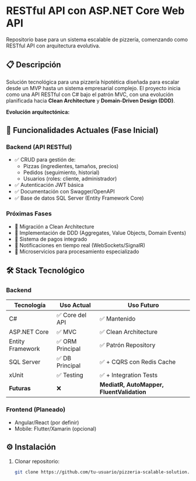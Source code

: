 # RESTful API con ASP.NET Core Web API

Repositorio base para un sistema escalable de pizzería, comenzando como RESTful API con arquitectura evolutiva.

## 📋 Descripción

Solución tecnológica para una pizzería hipotética diseñada para escalar desde un MVP hasta un sistema empresarial complejo. El proyecto inicia como una API RESTful con C# bajo el patrón MVC, con una evolución planificada hacia **Clean Architecture** y **Domain-Driven Design (DDD)**.

**Evolución arquitectónica:**


## 🚀 Funcionalidades Actuales (Fase Inicial)

### Backend (API RESTful)
- ✅ CRUD para gestión de:
  - Pizzas (ingredientes, tamaños, precios)
  - Pedidos (seguimiento, historial)
  - Usuarios (roles: cliente, administrador)
- ✅ Autenticación JWT básica
- ✅ Documentación con Swagger/OpenAPI
- ✅ Base de datos SQL Server (Entity Framework Core)

### Próximas Fases
- 🔄 Migración a Clean Architecture
- 🔄 Implementación de DDD (Aggregates, Value Objects, Domain Events)
- 🔄 Sistema de pagos integrado
- 🔄 Notificaciones en tiempo real (WebSockets/SignalR)
- 🔄 Microservicios para procesamiento especializado

## 🛠 Stack Tecnológico

### Backend
| Tecnología | Uso Actual | Uso Futuro |
|------------|------------|------------|
| C# | ✅ Core del API | ✅ Mantenido |
| ASP.NET Core | ✅ MVC | ✅ Clean Architecture |
| Entity Framework | ✅ ORM Principal | ✅ Patrón Repository |
| SQL Server | ✅ DB Principal | ✅ + CQRS con Redis Cache |
| xUnit | ✅ Testing | ✅ + Integration Tests |
| **Futuras** | ❌ | **MediatR, AutoMapper, FluentValidation** |

### Frontend (Planeado)
- Angular/React (por definir)
- Mobile: Flutter/Xamarin (opcional)

## ⚙️ Instalación

1. Clonar repositorio:
   ```bash
   git clone https://github.com/tu-usuario/pizzeria-scalable-solution.git
